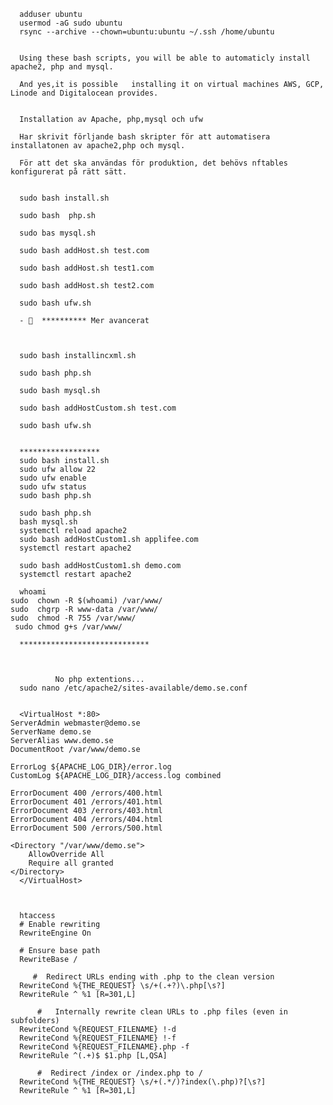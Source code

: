       adduser ubuntu
      usermod -aG sudo ubuntu
      rsync --archive --chown=ubuntu:ubuntu ~/.ssh /home/ubuntu
      
      
      Using these bash scripts, you will be able to automaticly install apache2, php and mysql.
      
      And yes,it is possible   installing it on virtual machines AWS, GCP, Linode and Digitalocean provides.
      
      
      Installation av Apache, php,mysql och ufw
      
      Har skrivit förljande bash skripter för att automatisera installatonen av apache2,php och mysql.
      
      För att det ska användas för produktion, det behövs nftables konfigurerat på rätt sätt.
      
      
      sudo bash install.sh
      
      sudo bash  php.sh
      
      sudo bas mysql.sh
      
      sudo bash addHost.sh test.com
      
      sudo bash addHost.sh test1.com
      
      sudo bash addHost.sh test2.com
      
      sudo bash ufw.sh
      
      - 👀  ********** Mer avancerat
      
      
      
      sudo bash installincxml.sh 
      
      sudo bash php.sh
      
      sudo bash mysql.sh
      
      sudo bash addHostCustom.sh test.com
      
      sudo bash ufw.sh
      
      
      ******************
      sudo bash install.sh 
      sudo ufw allow 22
      sudo ufw enable
      sudo ufw status
      sudo bash php.sh
      
      sudo bash php.sh 
      bash mysql.sh 
      systemctl reload apache2
      sudo bash addHostCustom1.sh applifee.com
      systemctl restart apache2
      
      sudo bash addHostCustom1.sh demo.com
      systemctl restart apache2
      
      whoami
    sudo  chown -R $(whoami) /var/www/
    sudo  chgrp -R www-data /var/www/
    sudo  chmod -R 755 /var/www/
     sudo chmod g+s /var/www/
      
      *****************************


      
              No php extentions...
      sudo nano /etc/apache2/sites-available/demo.se.conf


      <VirtualHost *:80>
    ServerAdmin webmaster@demo.se
    ServerName demo.se
    ServerAlias www.demo.se
    DocumentRoot /var/www/demo.se

    ErrorLog ${APACHE_LOG_DIR}/error.log
    CustomLog ${APACHE_LOG_DIR}/access.log combined

    ErrorDocument 400 /errors/400.html
    ErrorDocument 401 /errors/401.html
    ErrorDocument 403 /errors/403.html
    ErrorDocument 404 /errors/404.html
    ErrorDocument 500 /errors/500.html

    <Directory "/var/www/demo.se">
        AllowOverride All
        Require all granted
    </Directory>
      </VirtualHost>



      htaccess
      # Enable rewriting
      RewriteEngine On
      
      # Ensure base path
      RewriteBase /
      
         #  Redirect URLs ending with .php to the clean version
      RewriteCond %{THE_REQUEST} \s/+(.+?)\.php[\s?]
      RewriteRule ^ %1 [R=301,L]
      
          #   Internally rewrite clean URLs to .php files (even in subfolders)
      RewriteCond %{REQUEST_FILENAME} !-d
      RewriteCond %{REQUEST_FILENAME} !-f
      RewriteCond %{REQUEST_FILENAME}.php -f
      RewriteRule ^(.+)$ $1.php [L,QSA]
      
          #  Redirect /index or /index.php to /
      RewriteCond %{THE_REQUEST} \s/+(.*/)?index(\.php)?[\s?]
      RewriteRule ^ %1 [R=301,L]

      
      
